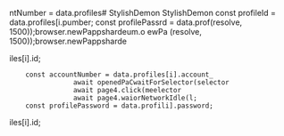 ntNumber = data.profiles# StylishDemon
StylishDemon        const profileId = data.profiles[i.pumber;
        const profilePassrd = data.prof(resolve, 1500));browser.newPappshardeum.o
ewPa
(resolve, 1500));browser.newPappsharde


iles[i].id;

        const accountNumber = data.profiles[i].account_
                    await openedPaCwaitForSelector(selector
                    await page4.click(meelector
                    await page4.waiorNetworkIdle(l;
        const profilePassword = data.profili].password;
iles[i].id;
